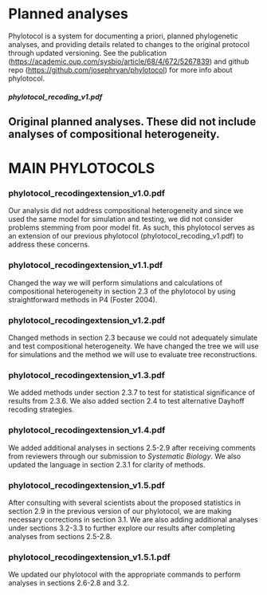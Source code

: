# Planned analyses

Phylotocol is a system for documenting a priori, planned phylogenetic analyses, and providing details related to changes to the original protocol through updated versioning.
See the publication (https://academic.oup.com/sysbio/article/68/4/672/5267839) and github repo (https://github.com/josephryan/phylotocol) for more info about phylotocol.

##### phylotocol_recoding_v1.pdf
Original planned analyses. These did not include analyses of compositional heterogeneity.
---

# MAIN PHYLOTOCOLS

### phylotocol_recodingextension_v1.0.pdf
Our analysis did not address compositional heterogeneity and since we used the same model for simulation and testing, we did not consider problems stemming from poor model fit. As such, this phylotocol serves as an extension of our previous phylotocol (phylotocol_recoding_v1.pdf) to address these concerns.

### phylotocol_recodingextension_v1.1.pdf
Changed the way we will perform simulations and calculations of compositional heterogeneity in section 2.3 of the phylotocol by using straightforward methods in P4 (Foster 2004). 

### phylotocol_recodingextension_v1.2.pdf
Changed methods in section 2.3 because we could not adequately simulate and test compositional heterogeneity. We have changed the tree we will use for simulations and the method we will use to evaluate tree reconstructions.

### phylotocol_recodingextension_v1.3.pdf
We added methods under section 2.3.7 to test for statistical significance of results from 2.3.6. We also added section 2.4 to test alternative Dayhoff recoding strategies.

### phylotocol_recodingextension_v1.4.pdf
We added additional analyses in sections 2.5-2.9 after receiving comments from reviewers through our submission to *Systematic Biology*. We also updated the language in section 2.3.1 for clarity of methods.

### phylotocol_recodingextension_v1.5.pdf
After consulting with several scientists about the proposed statistics in section 2.9 in the previous version of our phylotocol, we are making necessary corrections in section 3.1. We are also adding additional analyses under sections 3.2-3.3 to further explore our results after completing analyses from sections 2.5-2.8. 

### phylotocol_recodingextension_v1.5.1.pdf
We updated our phylotocol with the appropriate commands to perform analyses in sections 2.6-2.8 and 3.2.
